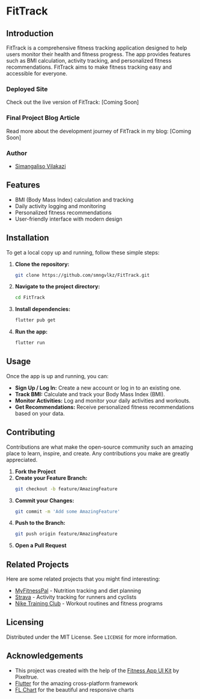 # FitTrack

## Introduction

FitTrack is a comprehensive fitness tracking application designed to help users monitor their health and fitness progress. The app provides features such as BMI calculation, activity tracking, and personalized fitness recommendations. FitTrack aims to make fitness tracking easy and accessible for everyone.

### Deployed Site
Check out the live version of FitTrack: [Coming Soon]

### Final Project Blog Article
Read more about the development journey of FitTrack in my blog: [Coming Soon]

### Author
- [Simangaliso Vilakazi](https://www.linkedin.com/in/smngvlkz/)

## Features

- BMI (Body Mass Index) calculation and tracking
- Daily activity logging and monitoring
- Personalized fitness recommendations
- User-friendly interface with modern design

## Installation

To get a local copy up and running, follow these simple steps:

1. **Clone the repository:**
   ```sh
   git clone https://github.com/smngvlkz/FitTrack.git
   ```

2. **Navigate to the project directory:**
   ```sh
   cd FitTrack
   ```

3. **Install dependencies:**
   ```sh
   flutter pub get
   ```

4. **Run the app:**
   ```sh
   flutter run
   ```

## Usage

Once the app is up and running, you can:

- **Sign Up / Log In:** Create a new account or log in to an existing one.
- **Track BMI:** Calculate and track your Body Mass Index (BMI).
- **Monitor Activities:** Log and monitor your daily activities and workouts.
- **Get Recommendations:** Receive personalized fitness recommendations based on your data.

## Contributing

Contributions are what make the open-source community such an amazing place to learn, inspire, and create. Any contributions you make are greatly appreciated.

1. **Fork the Project**
2. **Create your Feature Branch:**
   ```sh
   git checkout -b feature/AmazingFeature
   ```
3. **Commit your Changes:**
   ```sh
   git commit -m 'Add some AmazingFeature'
   ```
4. **Push to the Branch:**
   ```sh
   git push origin feature/AmazingFeature
   ```
5. **Open a Pull Request**

## Related Projects

Here are some related projects that you might find interesting:

- [MyFitnessPal](https://www.myfitnesspal.com/) - Nutrition tracking and diet planning
- [Strava](https://www.strava.com/) - Activity tracking for runners and cyclists
- [Nike Training Club](https://www.nike.com/ntc-app) - Workout routines and fitness programs

## Licensing

Distributed under the MIT License. See `LICENSE` for more information.

## Acknowledgements

- This project was created with the help of the [Fitness App UI Kit](https://www.pixeltrue.com/free-ui-kits/fitness-app-ui-kit) by Pixeltrue.
- [Flutter](https://flutter.dev/) for the amazing cross-platform framework
- [FL Chart](https://pub.dev/packages/fl_chart) for the beautiful and responsive charts